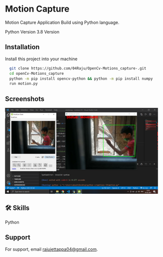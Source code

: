 
# Motion Capture

Motion Capture Application Build using Python language.

Python Version 3.8 Version

## Installation

Install this project into your machine

```bash
  git clone https://github.com/04Raju/OpenCv-Motions_capture-.git
  cd openCv-Motions_capture
  python -m pip install opencv-python && python -m pip install numpy
  run motion.py
```
    
## Screenshots

![App Screenshot](https://raw.githubusercontent.com/Softx-Digital-product/OTTImages/master/open%20cv/Screenshot%20(113).png)


  
## 🛠 Skills
Python

  
## Support

For support, email rajujettappa04@gmail.com.

  
